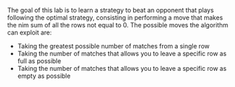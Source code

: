The goal of this lab is to learn a strategy to beat an opponent that plays following the optimal strategy, consisting in performing a move that makes the nim sum of all the rows not equal to 0. The possible moves the algorithm can exploit are:

- Taking the greatest possible number of matches from a single row
- Taking the number of matches that allows you to leave a specific row as full as possible
- Taking the number of matches that allows you to leave a specific row as empty as possible
